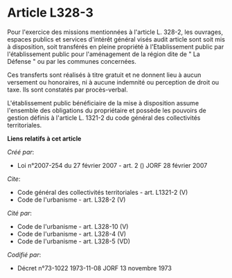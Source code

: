 # Article L328-3

Pour l'exercice des missions mentionnées à l'article L. 328-2, les ouvrages, espaces publics et services d'intérêt général
visés audit article sont soit mis à disposition, soit transférés en pleine propriété à l'Etablissement public par
l'établissement public pour l'aménagement de la région dite de " La Défense " ou par les communes concernées. 

Ces transferts sont réalisés à titre gratuit et ne donnent lieu à aucun versement ou honoraires, ni à aucune indemnité ou
perception de droit ou taxe. Ils sont constatés par procès-verbal. 

L'établissement public bénéficiaire de la mise à disposition assume l'ensemble des obligations du propriétaire et possède les
pouvoirs de gestion définis à l'article L. 1321-2 du code général des collectivités territoriales.

**Liens relatifs à cet article**

_Créé par_:

  - Loi n°2007-254 du 27 février 2007 - art. 2 () JORF 28 février 2007

_Cite_:

  - Code général des collectivités territoriales - art. L1321-2 (V)
  - Code de l'urbanisme - art. L328-2 (V)

_Cité par_:

  - Code de l'urbanisme - art. L328-10 (V)
  - Code de l'urbanisme - art. L328-4 (V)
  - Code de l'urbanisme - art. L328-5 (VD)

_Codifié par_:

  - Décret n°73-1022 1973-11-08 JORF 13 novembre 1973
